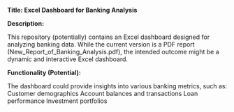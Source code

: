 **Title: Excel Dashboard for Banking Analysis**

**Description:**

This repository (potentially) contains an Excel dashboard designed for analyzing banking data. While the current version is a PDF report (New_Report_of_Banking_Analysis.pdf), the intended outcome might be a dynamic and interactive Excel dashboard.

**Functionality (Potential):**

The dashboard could provide insights into various banking metrics, such as:
Customer demographics
Account balances and transactions
Loan performance
Investment portfolios

